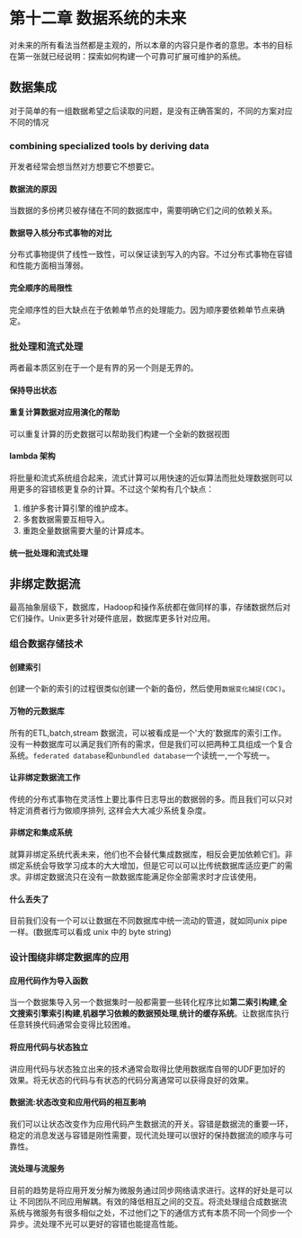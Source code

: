 # 第十二章 数据系统的未来
对未来的所有看法当然都是主观的，所以本章的内容只是作者的意思。本书的目标在第一张就已经说明：探索如何构建一个可靠可扩展可维护的系统。

## 数据集成
对于简单的有一组数据希望之后读取的问题，是没有正确答案的，不同的方案对应不同的情况

### combining specialized tools by deriving data

开发者经常会想当然对方想要它不想要它。

#### 数据流的原因
当数据的多份拷贝被存储在不同的数据库中，需要明确它们之间的依赖关系。

#### 数据导入核分布式事物的对比
分布式事物提供了线性一致性，可以保证读到写入的内容。不过分布式事物在容错和性能方面相当薄弱。

#### 完全顺序的局限性
完全顺序性的巨大缺点在于依赖单节点的处理能力。因为顺序要依赖单节点来确定。

### 批处理和流式处理
两者最本质区别在于一个是有界的另一个则是无界的。

#### 保持导出状态

#### 重复计算数据对应用演化的帮助
可以重复计算的历史数据可以帮助我们构建一个全新的数据视图

#### lambda 架构
将批量和流式系统组合起来，流式计算可以用快速的近似算法而批处理数据则可以用更多的容错核更复杂的计算。不过这个架构有几个缺点：
1. 维护多套计算引擎的维护成本。
2. 多套数据需要互相导入。
3. 重跑全量数据需要大量的计算成本。

#### 统一批处理和流式处理

## 非绑定数据流
最高抽象层级下，数据库，Hadoop和操作系统都在做同样的事，存储数据然后对它们操作。Unix更多针对硬件底层，数据库更多针对应用。

### 组合数据存储技术
#### 创建索引
创建一个新的索引的过程很类似创建一个新的备份，然后使用`数据变化捕捉(CDC)`。

#### 万物的元数据库
所有的ETL,batch,stream 数据流，可以被看成是一个'大的'数据库的索引工作。没有一种数据库可以满足我们所有的需求，但是我们可以把两种工具组成一个复合系统。`federated database`和`unbundled database`一个读统一,一个写统一。

#### 让非绑定数据流工作
传统的分布式事物在灵活性上要比事件日志导出的数据弱的多。而且我们可以只对特定消费者行为做顺序排列, 这样会大大减少系统复杂度。

#### 非绑定和集成系统
就算非绑定系统代表未来，他们也不会替代集成数据库，相反会更加依赖它们。非绑定系统会导致学习成本的大大增加，但是它可以可以比传统数据库适应更广的需求。非绑定数据流只在没有一款数据库能满足你全部需求时才应该使用。

#### 什么丢失了
目前我们没有一个可以让数据在不同数据库中统一流动的管道，就如同unix pipe 一样。(数据库可以看成 unix 中的 byte string) 

### 设计围绕非绑定数据库的应用
#### 应用代码作为导入函数
当一个数据集导入另一个数据集时一般都需要一些转化程序比如**第二索引构建**,**全文搜索引擎索引构建**,**机器学习依赖的数据预处理**,**统计的缓存系统**。让数据库执行任意转换代码通常会变得比较困难。

#### 将应用代码与状态独立
讲应用代码与状态独立出来的技术通常会取得比使用数据库自带的UDF更加好的效果。将无状态的代码与有状态的代码分离通常可以获得良好的效果。

#### 数据流:状态改变和应用代码的相互影响
我们可以让状态改变作为应用代码产生数据流的开关。容错是数据流的重要一环，稳定的消息发送与容错是刚性需要，现代流处理可以很好的保持数据流的顺序与可靠性。

#### 流处理与流服务
目前的趋势是将应用开发分解为微服务通过同步网络请求进行。这样的好处是可以让 不同团队不同应用解耦。有效的降低相互之间的交互。将流处理组合成数据流系统与微服务有很多相似之处，不过他们之下的通信方式有本质不同一个同步一个异步。流处理不光可以更好的容错也能提高性能。


#### 
